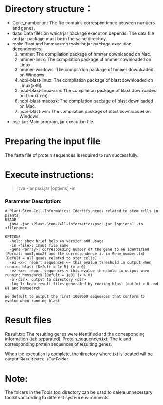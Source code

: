 # Directory structure：

- Gene_number.txt: The file contains correspondence between numbers and genes.
- data: Data files on which jar package execution depends. The data file and jar package must be in the same directory.
- tools: Blast and hmmsearch tools for jar package execution dependencies.
    1. hmmer: The compilation package of hmmer downloaded on Mac.
    2. hmmer-linux: The compilation package of hmmer downloaded on Linux.
    3. hmmer-windows: The compilation package of hmmer downloaded on Windows.
    4. ncbi-blast-linux: The compilation package of blast downloaded on Linux(x86).
    5. ncbi-blast-linux-arm: The compilation package of blast downloaded on Linux(arm).
    6. ncbi-blast-macosx: The compilation package of blast downloaded on Mac.
    7. ncbi-blast-win: The compilation package of blast downloaded on Windows.
- psci.jar: Main program, jar execution file


# Preparing the input file

The fasta file of protein sequences is required to run successfully.

# Execute instructions:

> java -jar psci.jar [options] -in <filename>

### Parameter Description:
``` 
# Plant-Stem-Cell-Informatics: Identify genes related to stem cells in plants
USAGE
  java -jar /Plant-Stem-Cell-Informatics/psci.jar [options] -in <filename>

OPTIONS
  -help: show brief help on version and usage
  -in <file>: input file name
  -gene <array>: corresponding number of the gene to be identified (Format: num1,num2) and the correspondence is in Gene_number.txt [Defult = all genes related to stem cells]
  -e1 <x>: report sequences <= this evalue threshold in output when running blast [Defult = 1e-5] (x > 0)
  -e2 <x>: report sequences < this evalue threshold in output when running hmmsearch [Defult = 1e0] (x > 0)
  -o <dir>: output to directory <dir>
  -log 1: keep result files generated by running blast (outfmt = 0 and 6) and hmmsearch

We default to output the first 1000000 sequences that conform to evalue when running blast
```

# Result files

Result.txt: The resulting genes were identified and the corresponding information (tab separated).
Protein_sequences.txt: The id and corresponding protein sequences of resulting genes.

When the execution is complete, the directory where txt is located will be output: Result path: ./OutFolder

# Note:

The folders in the Tools tool directory can be used to delete unnecessary toolkits according to different system environments.
